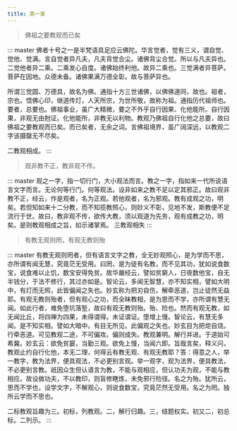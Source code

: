 ```yaml
---
title: 第一章
---
```


> 佛祖之要教观而已矣

::: master
佛者十号之一是半梵语具足应云佛陀。华言觉者，觉有三义，谓自觉、觉他、觉满。言自觉者异凡夫，凡夫背觉合尘。诸佛背尘合觉。所以与凡夫异也。二觉他者异二乘。二乘发心自度。诸佛始终利他。故异二乘也。三觉满者异菩萨。菩萨在因地。众德未备。诸佛果满万德全彰。故与菩萨异也。

所谓三觉圆、万德具，故名为佛。通指十方三世诸佛，以佛佛道同，故也。祖者，宗也。悟佛心印，继道传灯，人天所宗，为世所敬，故称为祖。通指历代祖师也。要者，总要也。佛祖事业，虽广大精微，要之不外乎自行因果、化他能所。自行因果，非观无由尅证。化他能所，非教无以利物。教观乃佛祖自行化他之总要，故曰佛祖之要教观而已矣。而已矣者，无余之词。言佛祖境界，虽广阔深远，以教观二字该摄罄无不尽矣。

二教观相成。
:::

> 观非教不正，教非观不传。

::: master
观之一字，指一切行门，大小观法而言。教之一字，指如来一代所说语言文字而言。无论何等行门。何等观法。设非如来之教不足以定其邪正。故曰观非教不正，经云，作是观者，名为正观。若他观者，名为邪观。教有成观之功，明矣。若但知如来十二分教，而不知揽教照心，则妙义不彰，见地不发，斯教便不足流行于世。故曰，教非观不传，欲传大教，须以观道为先务，观有成教之功，明矣。是则教观相成之旨，如示诸掌焉。
三教观相失
:::

> 有教无观则罔，有观无教则殆

::: master
有教无观则罔者，但有语言文字之教，全无妙观照心，是为学而不思，亦所谓有闻无慧，究竟茫无受用。曰罔，是为徒有名教，而不见其功，犹如说食数宝，说食难以止饥，数宝安得免贫。故华嚴经云，譬如贫窮人，日夜数他宝，自无半钱分，于法不修行，其过亦如是。智论云，多闻无智慧，亦不知实相，譬如大明中，有灯而无照，此皆偏闻之失也。妙玄称为把刃自伤，解牵恶道，岂止徒然无益耶。有观无教则殆者，但有观心之功，而全昧教相，是为思而不学，亦所谓有慧无闻。如此行者，难免堕坑落堑，故曰有观无教则殆。殆、险也。然而有观无教，如无闻比丘，将四禅为四果，未得谓得。未证谓证。堕增上慢。智论云，有慧无多闻。是不知实相。譬如大暗中。有目无所见。此偏观之失也。妙玄目为把炬自烧。行牵恶道。可见教观二途，不可偏攻。偏则成失。教观兼明。解行并进。于道始可希冀。妙玄云：欲免贫窭，当勤三观。欲免上慢，当闻六即。旨哉言矣，释义问，教观止约自行化他，本无二理，何得云有教无观、有观无教耶？答：得意之人，举一教字，教为法界，便具观法，不必更别言观。举一观字，观为法界，便具教法，不必更别言教。祇因众生但认语言为教，不能与观相应，但认功夫为观，不能与教相应。故设做功夫，不以教印，则盲修瞎炼，未免邪行险径。名之为殆。犹所云，思而不学也，设学文字，不解观心，则说食数宝，究竟茫然无受用。名之为罔。独所云学而不思也。

二标教观旨趣为三。初标，列教观。二，解行归趣。三，结题权实。初又二，初总标。二列示。
:::
